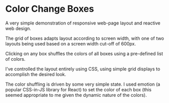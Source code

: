 # Color Change Boxes
A very simple demonstration of responsive web-page layout and reactive web design.

The grid of boxes adapts layout according to screen width, with one of two layouts being used based on a screen width cut-off of 600px.

Clicking on any box shuffles the colors of all boxes using a pre-defined list of colors.

I've controlled the layout entirely using CSS, using simple grid displays to accomplish the desired look.

The color shuffling is driven by some very simple state. I used emotion (a popular CSS-in-JS library for React) to set the color of each box (this seemed appropriate to me given the dynamic nature of the colors).
